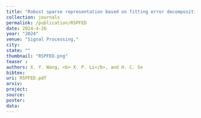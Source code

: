 ```yaml
---
title: "Robust sparse representation based on fitting error decomposition"
collection: journals
permalink: /publication/RSPFED
date: 2024-4-26
year: "2024"
venue: "Signal Processing,"
city: 
state: ""
thumbnail: "RSPFED.png"
teaser : 
authors: X. Y. Wang, <b> X. P. Li</b>, and H. C. So
bibtex: 
uri: RSPFED.pdf
arxiv: 
project: 
source: 
poster: 
data:
---
```


